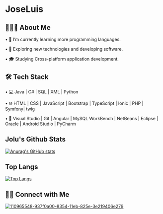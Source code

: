 # JoseLuis
## 👨🏻‍💻 About Me
•	🔭   I’m currently learning more programming languages.

•	🤔   Exploring new technologies and developing software.

•	🎓   Studying Cross-platform application development.

## 🛠 Tech Stack

•	💻   Java | C# | SQL | XML | Python

•	🌐   HTML | CSS | JavaScript | Bootstrap | TypeScript | Ionic | PHP | Symfony|  twig

•	🔧   Visual Studio | Git | Angular | MySQL WorkBench | NetBeans | Eclipse | Oracle | Android Studio | PyCharm


## Jolu's Github Stats

[![Anurag's GitHub stats](https://github-readme-stats.vercel.app/api?username=jolugara&theme=tokyonight)](https://github.com/anuraghazra/github-readme-stat)

## Top Langs

[![Top Langs](https://github-readme-stats.vercel.app/api/top-langs/?username=jolugara&layout=compact&theme=tokyonight)](https://github.com/anuraghazra/github-readme-stats)


## 🤝🏻 Connect with Me
[![110965548-937f0a00-8354-11eb-825e-3e219406e279](https://user-images.githubusercontent.com/33510013/144278613-5880ddc4-3111-4499-be99-d470adebe372.png)](https://www.linkedin.com/in/jose-luis-26121b198/)
